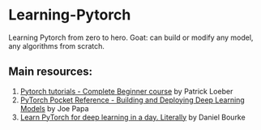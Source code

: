 # Learning-Pytorch
Learning Pytorch from zero to hero. Goat: can build or modify any model, any algorithms from scratch.


## Main resources: 
1. [Pytorch tutorials - Complete Beginner course](https://www.youtube.com/playlist?list=PLqnslRFeH2UrcDBWF5mfPGpqQDSta6VK4) by Patrick Loeber
2. [PyTorch Pocket Reference - Building and Deploying Deep Learning Models](https://www.amazon.com/PyTorch-Pocket-Reference-Building-Deploying/dp/149209000X) by Joe Papa
3. [Learn PyTorch for deep learning in a day. Literally](https://youtu.be/Z_ikDlimN6A) by Daniel Bourke